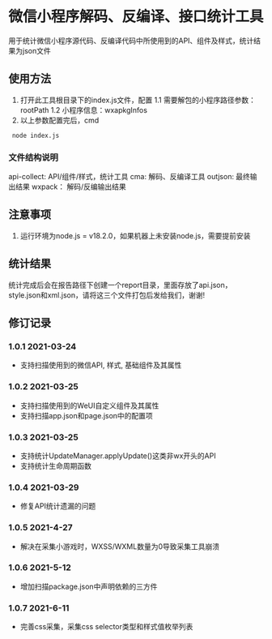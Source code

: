 # 微信小程序解码、反编译、接口统计工具
用于统计微信小程序源代码、反编译代码中所使用到的API、组件及样式，统计结果为json文件

## 使用方法
1. 打开此工具根目录下的index.js文件，配置
   1.1  需要解包的小程序路径参数：rootPath
   1.2  小程序信息：wxapkgInfos
2. 以上参数配置完后，cmd 
```
 node index.js
```
### 文件结构说明
api-collect: API/组件/样式，统计工具
cma: 解码、反编译工具
outjson: 最终输出结果
wxpack： 解码/反编输出结果

## 注意事项

1. 运行环境为node.js = v18.2.0，如果机器上未安装node.js，需要提前安装

## 统计结果

统计完成后会在报告路径下创建一个report目录，里面存放了api.json，style.json和xml.json，请将这三个文件打包后发给我们，谢谢!

## 修订记录

### 1.0.1 2021-03-24
- 支持扫描使用到的微信API, 样式, 基础组件及其属性

### 1.0.2 2021-03-25
- 支持扫描使用到的WeUI自定义组件及其属性
- 支持扫描app.json和page.json中的配置项

### 1.0.3 2021-03-25
- 支持统计UpdateManager.applyUpdate()这类非wx开头的API
- 支持统计生命周期函数

### 1.0.4 2021-03-29
- 修复API统计遗漏的问题

### 1.0.5 2021-4-27
- 解决在采集小游戏时，WXSS/WXML数量为0导致采集工具崩溃

### 1.0.6 2021-5-12
- 增加扫描package.json中声明依赖的三方件

### 1.0.7 2021-6-11
- 完善css采集，采集css selector类型和样式值枚举列表
